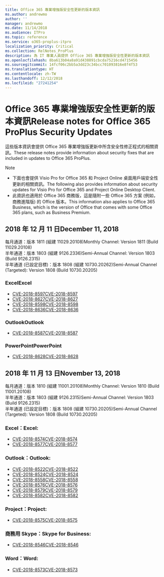 ```yaml
---
title: Office 365 專業增強版安全性更新的版本資訊
ms.author: andrewmo
author: ''
manager: andrewmo
ms.date: 11/14/2018
ms.audience: ITPro
ms.topic: reference
ms.service: o365-proplus-itpro
localization_priority: Critical
ms.collection: RelNotes_ProPlus
description: 為 IT 專業人員提供 Office 365 專業增強版安全性更新的版本資訊
ms.openlocfilehash: 8ba613b04a8a91d438891cbcda75216cd4715456
ms.sourcegitcommit: 14fcf06c2bb5a3dd23c34bcc701093816e8f4f53
ms.translationtype: HT
ms.contentlocale: zh-TW
ms.lasthandoff: 12/12/2018
ms.locfileid: "27241254"
---
```

# <a name="release-notes-for-office-365-proplus-security-updates"></a><span data-ttu-id="f7b77-103">Office 365 專業增強版安全性更新的版本資訊</span><span class="sxs-lookup"><span data-stu-id="f7b77-103">Release notes for Office 365 ProPlus Security Updates</span></span>

<span data-ttu-id="f7b77-104">這些版本資訊會提供 Office 365 專業增強版更新中所含安全性修正程式的相關資訊。</span><span class="sxs-lookup"><span data-stu-id="f7b77-104">These release notes provide information about security fixes that are included in updates to Office 365 ProPlus.</span></span>
 
> [!NOTE]
> - <span data-ttu-id="f7b77-105">下面也會提供 Visio Pro for Office 365 和 Project Online 桌面用戶端安全性更新的相關資訊。</span><span class="sxs-lookup"><span data-stu-id="f7b77-105">The following also provides information about security updates for Visio Pro for Office 365 and Project Online Desktop Client.</span></span>
> - <span data-ttu-id="f7b77-106">此資訊也適用於 Office 365 商務版，這是隨附一些 Office 365 方案 (例如，商務進階版) 的 Office 版本。</span><span class="sxs-lookup"><span data-stu-id="f7b77-106">This information also applies to Office 365 Business, which is the version of Office that comes with some Office 365 plans, such as Business Premium.</span></span>
## <a name="december-11-2018"></a><span data-ttu-id="f7b77-107">2018 年 12 月 11 日</span><span class="sxs-lookup"><span data-stu-id="f7b77-107">December 11, 2018</span></span>
<span data-ttu-id="f7b77-108">每月通道：版本 1811 (組建 11029.20108)</span><span class="sxs-lookup"><span data-stu-id="f7b77-108">Monthly Channel: Version 1811 (Build 11029.20108)</span></span>  
<span data-ttu-id="f7b77-109">半年通道：版本 1803 (組建 9126.2336)</span><span class="sxs-lookup"><span data-stu-id="f7b77-109">Semi-Annual Channel: Version 1803 (Build 9126.2315)</span></span>  
<span data-ttu-id="f7b77-110">半年通道 (已設定目標)：版本 1808 (組建 10730.20262)</span><span class="sxs-lookup"><span data-stu-id="f7b77-110">Semi-Annual Channel (Targeted): Version 1808 (Build 10730.20205)</span></span>  

### <a name="excel"></a><span data-ttu-id="f7b77-111">Excel</span><span class="sxs-lookup"><span data-stu-id="f7b77-111">Excel</span></span>

-   [<span data-ttu-id="f7b77-112">CVE-2018-8597</span><span class="sxs-lookup"><span data-stu-id="f7b77-112">CVE-2018-8597</span></span>](https://portal.msrc.microsoft.com/zh-TW/security-guidance/advisory/CVE-2018-8597)
-   [<span data-ttu-id="f7b77-113">CVE-2018-8627</span><span class="sxs-lookup"><span data-stu-id="f7b77-113">CVE-2018-8627</span></span>](https://portal.msrc.microsoft.com/zh-TW/security-guidance/advisory/CVE-2018-8627)
-   [<span data-ttu-id="f7b77-114">CVE-2018-8598</span><span class="sxs-lookup"><span data-stu-id="f7b77-114">CVE-2018-8598</span></span>](https://portal.msrc.microsoft.com/zh-TW/security-guidance/advisory/CVE-2018-8598)
-   [<span data-ttu-id="f7b77-115">CVE-2018-8636</span><span class="sxs-lookup"><span data-stu-id="f7b77-115">CVE-2018-8636</span></span>](https://portal.msrc.microsoft.com/zh-TW/security-guidance/advisory/CVE-2018-8636)

### <a name="outlook"></a><span data-ttu-id="f7b77-116">Outlook</span><span class="sxs-lookup"><span data-stu-id="f7b77-116">Outlook</span></span>

-   [<span data-ttu-id="f7b77-117">CVE-2018-8587</span><span class="sxs-lookup"><span data-stu-id="f7b77-117">CVE-2018-8587</span></span>](https://portal.msrc.microsoft.com/zh-TW/security-guidance/advisory/CVE-2018-8587)

### <a name="powerpoint"></a><span data-ttu-id="f7b77-118">PowerPoint</span><span class="sxs-lookup"><span data-stu-id="f7b77-118">PowerPoint</span></span>

-   [<span data-ttu-id="f7b77-119">CVE-2018-8628</span><span class="sxs-lookup"><span data-stu-id="f7b77-119">CVE-2018-8628</span></span>](https://portal.msrc.microsoft.com/zh-TW/security-guidance/advisory/CVE-2018-8628)

## <a name="november-13-2018"></a><span data-ttu-id="f7b77-120">2018 年 11 月 13 日</span><span class="sxs-lookup"><span data-stu-id="f7b77-120">November 13, 2018</span></span>
<span data-ttu-id="f7b77-121">每月通道：版本 1810 (組建 11001.20108)</span><span class="sxs-lookup"><span data-stu-id="f7b77-121">Monthly Channel: Version 1810 (Build 11001.20108)</span></span>  
<span data-ttu-id="f7b77-122">半年通道：版本 1803 (組建 9126.2315)</span><span class="sxs-lookup"><span data-stu-id="f7b77-122">Semi-Annual Channel: Version 1803 (Build 9126.2315)</span></span>  
<span data-ttu-id="f7b77-123">半年通道 (已設定目標)：版本 1808 (組建 10730.20205)</span><span class="sxs-lookup"><span data-stu-id="f7b77-123">Semi-Annual Channel (Targeted): Version 1808 (Build 10730.20205)</span></span>  

### <a name="excel"></a><span data-ttu-id="f7b77-124">Excel：</span><span class="sxs-lookup"><span data-stu-id="f7b77-124">Excel:</span></span>

-   [<span data-ttu-id="f7b77-125">CVE-2018-8574</span><span class="sxs-lookup"><span data-stu-id="f7b77-125">CVE-2018-8574</span></span>](https://portal.msrc.microsoft.com/zh-TW/security-guidance/advisory/CVE-2018-8574)
-   [<span data-ttu-id="f7b77-126">CVE-2018-8577</span><span class="sxs-lookup"><span data-stu-id="f7b77-126">CVE-2018-8577</span></span>](https://portal.msrc.microsoft.com/zh-TW/security-guidance/advisory/CVE-2018-8577)

### <a name="outlook"></a><span data-ttu-id="f7b77-127">Outlook：</span><span class="sxs-lookup"><span data-stu-id="f7b77-127">Outlook:</span></span>

-   [<span data-ttu-id="f7b77-128">CVE-2018-8522</span><span class="sxs-lookup"><span data-stu-id="f7b77-128">CVE-2018-8522</span></span>](https://portal.msrc.microsoft.com/zh-TW/security-guidance/advisory/CVE-2018-8522)
-   [<span data-ttu-id="f7b77-129">CVE-2018-8524</span><span class="sxs-lookup"><span data-stu-id="f7b77-129">CVE-2018-8524</span></span>](https://portal.msrc.microsoft.com/zh-TW/security-guidance/advisory/CVE-2018-8524)
-   [<span data-ttu-id="f7b77-130">CVE-2018-8558</span><span class="sxs-lookup"><span data-stu-id="f7b77-130">CVE-2018-8558</span></span>](https://portal.msrc.microsoft.com/zh-TW/security-guidance/advisory/CVE-2018-8558)
-   [<span data-ttu-id="f7b77-131">CVE-2018-8576</span><span class="sxs-lookup"><span data-stu-id="f7b77-131">CVE-2018-8576</span></span>](https://portal.msrc.microsoft.com/zh-TW/security-guidance/advisory/CVE-2018-8576)
-   [<span data-ttu-id="f7b77-132">CVE-2018-8579</span><span class="sxs-lookup"><span data-stu-id="f7b77-132">CVE-2018-8579</span></span>](https://portal.msrc.microsoft.com/zh-TW/security-guidance/advisory/CVE-2018-8579)
-   [<span data-ttu-id="f7b77-133">CVE-2018-8582</span><span class="sxs-lookup"><span data-stu-id="f7b77-133">CVE-2018-8582</span></span>](https://portal.msrc.microsoft.com/zh-TW/security-guidance/advisory/CVE-2018-8582)

### <a name="project"></a><span data-ttu-id="f7b77-134">Project：</span><span class="sxs-lookup"><span data-stu-id="f7b77-134">Project:</span></span>

-   [<span data-ttu-id="f7b77-135">CVE-2018-8575</span><span class="sxs-lookup"><span data-stu-id="f7b77-135">CVE-2018-8575</span></span>](https://portal.msrc.microsoft.com/zh-TW/security-guidance/advisory/CVE-2018-8575)

### <a name="skype-for-business"></a><span data-ttu-id="f7b77-136">商務用 Skype：</span><span class="sxs-lookup"><span data-stu-id="f7b77-136">Skype for Business:</span></span>

-   [<span data-ttu-id="f7b77-137">CVE-2018-8546</span><span class="sxs-lookup"><span data-stu-id="f7b77-137">CVE-2018-8546</span></span>](https://portal.msrc.microsoft.com/zh-TW/security-guidance/advisory/CVE-2018-8546)

### <a name="word"></a><span data-ttu-id="f7b77-138">Word：</span><span class="sxs-lookup"><span data-stu-id="f7b77-138">Word:</span></span>

-   [<span data-ttu-id="f7b77-139">CVE-2018-8573</span><span class="sxs-lookup"><span data-stu-id="f7b77-139">CVE-2018-8573</span></span>](https://portal.msrc.microsoft.com/zh-TW/security-guidance/advisory/CVE-2018-8573)